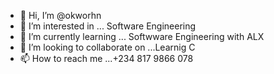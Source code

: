 - 👋 Hi, I’m @okworhn
- 👀 I’m interested in ... Software Engineering
- 🌱 I’m currently learning ... Softwware Engineering with ALX
- 💞️ I’m looking to collaborate on ...Learnig C
- 📫 How to reach me ...+234 817 9866 078

<!---
okworhn/okworhn is a ✨ special ✨ repository because its `README.md` (this file) appears on your GitHub profile.
You can click the Preview link to take a look at your changes.
--->
